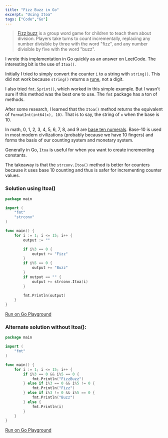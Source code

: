 ```yaml
---
title: "Fizz Buzz in Go"
excerpt: "Using Itoa"
tags: ["Code","Go"]
---
```


> [Fizz buzz](https://en.wikipedia.org/wiki/Fizz_buzz) is a group word game for children to teach them about division. Players take turns to count incrementally, replacing any number divisible by three with the word "fizz", and any number divisible by five with the word "buzz".

I wrote this implementation in Go quickly as an answer on LeetCode. The interesting bit is the use of `Itoa()`.

Initially I tried to simply convert the counter `i` to a string with `string()`. This did not work because `string()` returns a [rune](https://golangdocs.com/rune-in-golang), not a digit.

I also tried `fmt.Sprint()`, which worked in this simple example. But I wasn't sure if this method was the best one to use. The `fmt` package has a ton of methods.

After some research, I learned that the `Itoa()` method returns the equivalent of `FormatInt(int64(x), 10)`. That is to say, the string of `x` when the base is 10.

In math, 0, 1, 2, 3, 4, 5, 6, 7, 8, and 9 are [base ten numerals](https://en.wikipedia.org/wiki/Decimal). Base-10 is used in most modern civilizations (probably because we have 10 fingers) and forms the basis of our counting system and monetary system.

Generally in Go, `Itoa` is useful for when you want to create incrementing constants.

The takeaway is that the `strconv.Itoa()` method is better for counters because it uses base 10 counting and thus is safer for incrementing counter values. 

### Solution using Itoa()

```go
package main

import (
	"fmt"
	"strconv"
)

func main() {
	for i := 1; i <= 15; i++ {
		output := ""

		if i%3 == 0 {
			output += "Fizz"
		}
		if i%5 == 0 {
			output += "Buzz"
		}
		if output == "" {
			output += strconv.Itoa(i)
		}

		fmt.Println(output)
	}
}
```
[Run on Go Playground](https://play.golang.org/p/Te-zAR3wTEm)

### Alternate solution without Itoa():

```go
package main

import (
	"fmt"
)

func main() {
	for i := 1; i <= 15; i++ {
		if i%3 == 0 && i%5 == 0 {
			fmt.Println("FizzBuzz")
		} else if i%3 == 0 && i%5 != 0 {
			fmt.Println("Fizz")
		} else if i%3 != 0 && i%5 == 0 {
			fmt.Println("Buzz")
		} else {
			fmt.Println(i)
		}
	}
}
```
[Run on Go Playground](https://play.golang.org/p/YsOW2fOnZIU)
